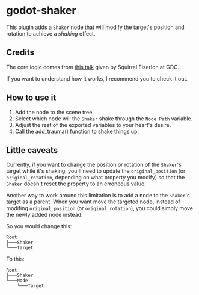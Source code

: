# godot-shaker

This plugin adds a `Shaker` node that will modify the target's position and rotation to achieve a _shaking_ effect.

## Credits

The core logic comes from [this talk](https://www.youtube.com/watch?v=tu-Qe66AvtY) given by Squirrel Eiserloh at GDC.

If you want to understand how it works, I recommend you to check it out.

## How to use it

1. Add the node to the scene tree.
2. Select which node will the `Shaker` shake through the `Node Path` variable.
3. Adjust the rest of the exported variables to your heart's desire.
4. Call the [add_trauma()](https://github.com/Awkor/godot-shaker/blob/master/addons/shaker/source/ShakerNode.gd#L95) function to shake things up.

## Little caveats

Currently, if you want to change the position or rotation of the `Shaker`'s target while it's shaking, you'll need to update the `original_position` (or `original_rotation`, depending on what property you modify) so that the `Shaker` doesn't reset the property to an erroneous value.

Another way to work around this limitation is to add a node to the `Shaker`'s target as a parent. When you want move the targeted node, instead of modifing `original_position` (or `original_rotation`), you could simply move the newly added node instead.

So you would change this:

```
Root
├───Shaker
└───Target
```

To this:

```
Root
├───Shaker
└───Node
    └───Target
```
